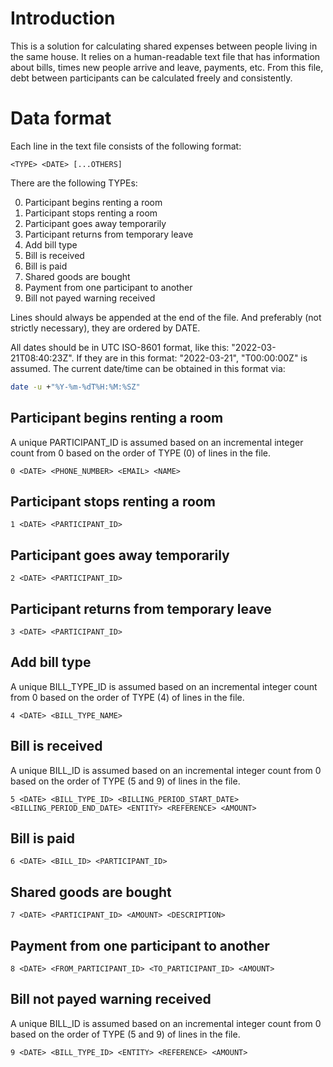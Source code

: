 # Introduction
This is a solution for calculating shared expenses between people living in the same house. It relies on a human-readable text file that has information about bills, times new people arrive and leave, payments, etc.
From this file, debt between participants can be calculated freely and consistently.

# Data format
Each line in the text file consists of the following format:
```
<TYPE> <DATE> [...OTHERS]
```

There are the following TYPEs:

0. Participant begins renting a room
1. Participant stops renting a room
2. Participant goes away temporarily
3. Participant returns from temporary leave
4. Add bill type
5. Bill is received
6. Bill is paid
7. Shared goods are bought
8. Payment from one participant to another
9. Bill not payed warning received

Lines should always be appended at the end of the file. And preferably (not strictly necessary), they are ordered by DATE.


All dates should be in UTC ISO-8601 format, like this: "2022-03-21T08:40:23Z".
If they are in this format: "2022-03-21", "T00:00:00Z" is assumed.
The current date/time can be obtained in this format via:
```sh
date -u +"%Y-%m-%dT%H:%M:%SZ"
```

## Participant begins renting a room
A unique PARTICIPANT\_ID is assumed based on an incremental integer count from 0 based on the order of TYPE (0) of lines in the file.
```
0 <DATE> <PHONE_NUMBER> <EMAIL> <NAME>
```

## Participant stops renting a room
```
1 <DATE> <PARTICIPANT_ID>
```

## Participant goes away temporarily
```
2 <DATE> <PARTICIPANT_ID>
```

## Participant returns from temporary leave
```
3 <DATE> <PARTICIPANT_ID>
```

## Add bill type
A unique BILL\_TYPE\_ID is assumed based on an incremental integer count from 0 based on the order of TYPE (4) of lines in the file.
```
4 <DATE> <BILL_TYPE_NAME>
```

## Bill is received
A unique BILL\_ID is assumed based on an incremental integer count from 0 based on the order of TYPE (5 and 9) of lines in the file.
```
5 <DATE> <BILL_TYPE_ID> <BILLING_PERIOD_START_DATE> <BILLING_PERIOD_END_DATE> <ENTITY> <REFERENCE> <AMOUNT>
```

## Bill is paid
```
6 <DATE> <BILL_ID> <PARTICIPANT_ID>
```

## Shared goods are bought
```
7 <DATE> <PARTICIPANT_ID> <AMOUNT> <DESCRIPTION>
```

## Payment from one participant to another
```
8 <DATE> <FROM_PARTICIPANT_ID> <TO_PARTICIPANT_ID> <AMOUNT>
```

## Bill not payed warning received
A unique BILL\_ID is assumed based on an incremental integer count from 0 based on the order of TYPE (5 and 9) of lines in the file.
```
9 <DATE> <BILL_TYPE_ID> <ENTITY> <REFERENCE> <AMOUNT>
```
